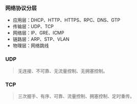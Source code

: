 ### 网络协议分层

- 应用层：DHCP、HTTP、HTTPS、RPC、DNS、GTP
- 传输层：UDP、TCP
- 网络层：IP、GRE、ICMP
- 链路层：ARP、STP、VLAN
- 物理层：网络跳线





### UDP

> 无连接、不可靠、无流量控制、无拥塞控制。

### TCP

> 三次握手、有序、可靠、流量控制、拥塞控制、定时重传。



